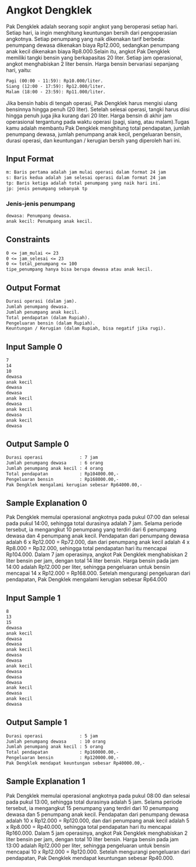 # Angkot Dengklek

Pak Dengklek adalah seorang sopir angkot yang beroperasi setiap hari. Setiap hari, ia ingin menghitung keuntungan bersih dari pengoperasian angkotnya. Setiap penumpang yang naik dikenakan tarif berbeda: penumpang dewasa dikenakan biaya Rp12.000, sedangkan penumpang anak kecil dikenakan biaya Rp8.000.Selain itu, angkot Pak Dengklek memiliki tangki bensin yang berkapasitas 20 liter. Setiap jam operasional, angkot menghabiskan 2 liter bensin. Harga bensin bervariasi sepanjang hari, yaitu:

```txt
Pagi (00:00 - 11:59): Rp10.000/liter.
Siang (12:00 - 17:59): Rp12.000/liter.
Malam (18:00 - 23:59): Rp11.000/liter.
```

Jika bensin habis di tengah operasi, Pak Dengklek harus mengisi ulang bensinnya hingga penuh (20 liter). Setelah selesai operasi, tangki harus diisi hingga penuh juga jika kurang dari 20 liter. Harga bensin di akhir jam operasional tergantung pada waktu operasi (pagi, siang, atau malam).Tugas kamu adalah membantu Pak Dengklek menghitung total pendapatan, jumlah penumpang dewasa, jumlah penumpang anak kecil, pengeluaran bensin, durasi operasi, dan keuntungan / kerugian bersih yang diperoleh hari ini.

## Input Format

```txt
m: Baris pertama adalah jam mulai operasi dalam format 24 jam 
s: Baris kedua adalah jam selesai operasi dalam format 24 jam
tp: Baris ketiga adalah total penumpang yang naik hari ini.
jp: jenis penumpang sebanyak tp
```

### Jenis-jenis penumpang

```txt
dewasa: Penumpang dewasa.
anak kecil: Penumpang anak kecil.
```

## Constraints

```txt
0 <= jam_mulai <= 23
0 <= jam_selesai <= 23
0 <= total_penumpang <= 100
tipe_penumpang hanya bisa berupa dewasa atau anak kecil.
```

## Output Format

```txt
Durasi operasi (dalam jam).
Jumlah penumpang dewasa.
Jumlah penumpang anak kecil.
Total pendapatan (dalam Rupiah).
Pengeluaran bensin (dalam Rupiah).
Keuntungan / Kerugian (dalam Rupiah, bisa negatif jika rugi).
```

## Input Sample 0

```txt
7
14
10
dewasa
anak kecil
dewasa
dewasa
anak kecil
dewasa
anak kecil
dewasa
anak kecil
dewasa
```

## Output Sample 0

```txt
Durasi operasi              : 7 jam
Jumlah penumpang dewasa     : 6 orang
Jumlah penumpang anak kecil : 4 orang
Total pendapatan            : Rp104000.00,-
Pengeluaran bensin          : Rp168000.00,-
Pak Dengklek mengalami kerugian sebesar Rp64000.00,-
```

## Sample Explanation 0

Pak Dengklek memulai operasional angkotnya pada pukul 07:00 dan selesai pada pukul 14:00, sehingga total durasinya adalah 7 jam. Selama periode tersebut, ia mengangkut 10 penumpang yang terdiri dari 6 penumpang dewasa dan 4 penumpang anak kecil. Pendapatan dari penumpang dewasa adalah 6 x Rp12.000 = Rp72.000, dan dari penumpang anak kecil adalah 4 x Rp8.000 = Rp32.000, sehingga total pendapatan hari itu mencapai Rp104.000. Dalam 7 jam operasinya, angkot Pak Dengklek menghabiskan 2 liter bensin per jam, dengan total 14 liter bensin. Harga bensin pada jam 14:00 adalah Rp12.000 per liter, sehingga pengeluaran untuk bensin mencapai 14 x Rp12.000 = Rp168.000. Setelah mengurangi pengeluaran dari pendapatan, Pak Dengklek mengalami kerugian sebesar Rp64.000

## Input Sample 1

```txt
8
13
15
dewasa
anak kecil
dewasa
dewasa
anak kecil
dewasa
dewasa
anak kecil
dewasa
dewasa
dewasa
anak kecil
dewasa
anak kecil
dewasa
```

## Output Sample 1

```txt
Durasi operasi              : 5 jam
Jumlah penumpang dewasa     : 10 orang
Jumlah penumpang anak kecil : 5 orang
Total pendapatan            : Rp160000.00,-
Pengeluaran bensin          : Rp120000.00,-
Pak Dengklek mendapat keuntungan sebesar Rp40000.00,-
```

## Sample Explanation 1

Pak Dengklek memulai operasional angkotnya pada pukul 08:00 dan selesai pada pukul 13:00, sehingga total durasinya adalah 5 jam. Selama periode tersebut, ia mengangkut 15 penumpang yang terdiri dari 10 penumpang dewasa dan 5 penumpang anak kecil. Pendapatan dari penumpang dewasa adalah 10 x Rp12.000 = Rp120.000, dan dari penumpang anak kecil adalah 5 x Rp8.000 = Rp40.000, sehingga total pendapatan hari itu mencapai Rp160.000. Dalam 5 jam operasinya, angkot Pak Dengklek menghabiskan 2 liter bensin per jam, dengan total 10 liter bensin. Harga bensin pada jam 13:00 adalah Rp12.000 per liter, sehingga pengeluaran untuk bensin mencapai 10 x Rp12.000 = Rp120.000. Setelah mengurangi pengeluaran dari pendapatan, Pak Dengklek mendapat keuntungan sebesar Rp40.000.

